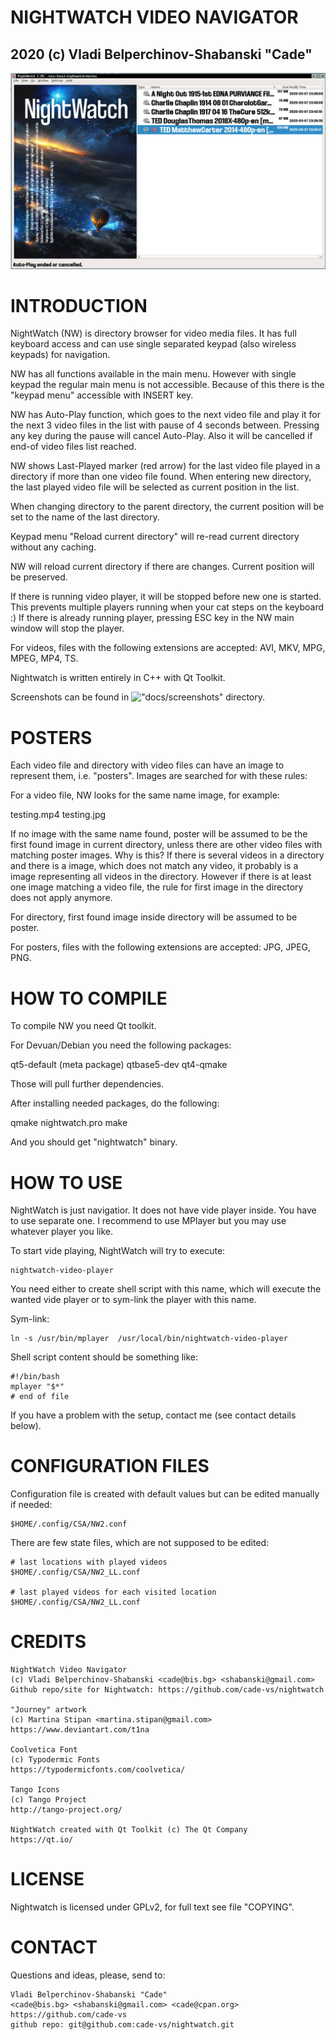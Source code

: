 


#  NIGHTWATCH VIDEO NAVIGATOR
## 2020 (c) Vladi Belperchinov-Shabanski "Cade"

![Nightwatch Screenshot](screenshots/nightwatch-screenshot1.jpg)

#  INTRODUCTION

NightWatch (NW) is directory browser for video media files. It has 
full keyboard access and can use single separated keypad 
(also wireless keypads) for navigation.

NW has all functions available in the main menu. However with single keypad
the regular main menu is not accessible. Because of this there is the
"keypad menu" accessible with INSERT key.

NW has Auto-Play function, which goes to the next video file and play it for the 
next 3 video files in the list with pause of 4 seconds between.
Pressing any key during the pause will cancel Auto-Play. 
Also it will be cancelled if end-of video files list reached.
   
NW shows Last-Played marker (red arrow) for the last video file played in a 
directory if more than one video file found. When entering new directory, the 
last played video file will be selected as current position in the list.
   
When changing directory to the parent directory, the current position will be 
set to the name of the last directory.

Keypad menu "Reload current directory" will re-read current directory without 
any caching.   

NW will reload current directory if there are changes. Current position will 
be preserved.

If there is running video player, it will be stopped before new one is started.
This prevents multiple players running when your cat steps on the keyboard :)
If there is already running player, pressing ESC key in the NW main window 
will stop the player.

For videos, files with the following extensions are 
accepted: AVI, MKV, MPG, MPEG, MP4, TS.

Nightwatch is written entirely in C++ with Qt Toolkit.

Screenshots can be found in !["docs/screenshots"](docs/screenshots) directory.

#  POSTERS

Each video file and directory with video files can have an image to represent
them, i.e. "posters". Images are searched for with these rules:

For a video file, NW looks for the same name image, for example:

   testing.mp4
   testing.jpg
   
If no image with the same name found, poster will be assumed to be the first
found image in current directory, unless there are other video files with
matching poster images. Why is this? If there is several videos in a directory
and there is a image, which does not match any video, it probably is a image
representing all videos in the directory. However if there is at least one
image matching a video file, the rule for first image in the directory does
not apply anymore.

For directory, first found image inside directory will be assumed to be poster.

For posters, files with the following extensions are accepted: JPG, JPEG, PNG.

#  HOW TO COMPILE

To compile NW you need Qt toolkit.
   
For Devuan/Debian you need the following packages:
   
   qt5-default (meta package)
   qtbase5-dev
   qt4-qmake
   
Those will pull further dependencies.
   
After installing needed packages, do the following:
   
   qmake nightwatch.pro
   make
   
And you should get "nightwatch" binary.

#  HOW TO USE

NightWatch is just navigatior. It does not have vide player inside. You have
to use separate one. I recommend to use MPlayer but you may use whatever
player you like.

To start vide playing, NightWatch will try to execute:

    nightwatch-video-player
    
You need either to create shell script with this name, which will execute the
wanted vide player or to sym-link the player with this name. 

Sym-link:

    ln -s /usr/bin/mplayer  /usr/local/bin/nightwatch-video-player
    
Shell script content should be something like:

    #!/bin/bash
    mplayer "$*"
    # end of file

If you have a problem with the setup, contact me (see contact details below).

#  CONFIGURATION FILES

Configuration file is created with default values but can be
edited manually if needed:

    $HOME/.config/CSA/NW2.conf

There are few state files, which are not supposed to be edited:

    # last locations with played videos
    $HOME/.config/CSA/NW2_LL.conf

    # last played videos for each visited location
    $HOME/.config/CSA/NW2_LL.conf

#  CREDITS

    NightWatch Video Navigator 
    (c) Vladi Belperchinov-Shabanski <cade@bis.bg> <shabanski@gmail.com>
    Github repo/site for Nightwatch: https://github.com/cade-vs/nightwatch

    "Journey" artwork 
    (c) Martina Stipan <martina.stipan@gmail.com> 
    https://www.deviantart.com/t1na

    Coolvetica Font 
    (c) Typodermic Fonts 
    https://typodermicfonts.com/coolvetica/

    Tango Icons 
    (c) Tango Project 
    http://tango-project.org/

    NightWatch created with Qt Toolkit (c) The Qt Company 
    https://qt.io/

#  LICENSE

Nightwatch is licensed under GPLv2, for full text see file "COPYING".

#  CONTACT

Questions and ideas, please, send to:

    Vladi Belperchinov-Shabanski "Cade"
    <cade@bis.bg> <shabanski@gmail.com> <cade@cpan.org>
    https://github.com/cade-vs
    github repo: git@github.com:cade-vs/nightwatch.git
